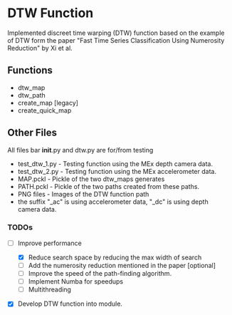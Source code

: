 # DTW Function
Implemented discreet time warping (DTW) function based on the example of DTW form the paper "Fast Time Series 
Classification Using Numerosity Reduction" by Xi et al.

## Functions
 - dtw_map
 - dtw_path
 - create_map [legacy]
 - create_quick_map
## Other Files
All files bar __init__.py and dtw.py are for/from testing
 - test_dtw_1.py - Testing function using the MEx depth camera data.
 - test_dtw_2.py - Testing function using the MEx accelerometer data.
 - MAP.pckl - Pickle of the two dtw_maps generates
 - PATH.pckl - Pickle of the two paths created from these paths.
 - PNG files - Images of the DTW function path
 - the suffix "_ac" is using accelerometer data, "_dc" is using depth camera data.
### TODOs
- [ ] Improve performance
  - [X] Reduce search space by reducing the max width of search
  - [ ] Add the numerosity reduction mentioned in the paper [optional]
  - [ ] Improve the speed of the path-finding algorithm.
  - [ ] Implement Numba for speedups
  - [ ] Multithreading
- [x] Develop DTW function into module.
 